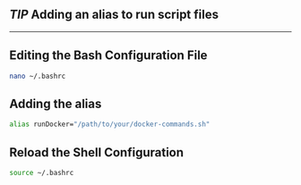## ***TIP*** Adding an alias to run script files
---

## Editing the Bash Configuration File

```bash
nano ~/.bashrc
```

## Adding the alias

```bash
alias runDocker="/path/to/your/docker-commands.sh"
```

## Reload the Shell Configuration
```bash
source ~/.bashrc
```